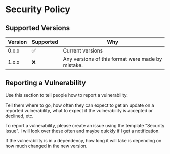 # Security Policy

## Supported Versions

| Version | Supported          | Why |
| ------- | ------------------ | --- |
| 0.x.x   | :white_check_mark: | Current versions |
| 1.x.x   | :x:                | Any versions of this format were made by mistake.|

## Reporting a Vulnerability

Use this section to tell people how to report a vulnerability.

Tell them where to go, how often they can expect to get an update on a
reported vulnerability, what to expect if the vulnerability is accepted or
declined, etc.

To report a vulnerability, please create an issue using the template "Security Issue". I will look over these often and maybe quickly if I get a notification.

If the vulnerability is in a dependency, how long it will take is depending on how much changed in the new version.
